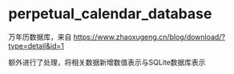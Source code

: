# perpetual_calendar_database

万年历数据库，来自 https://www.zhaoxugeng.cn/blog/download/?type=detail&id=1

额外进行了处理，将相关数据新增数值表示与SQLite数据库表示
